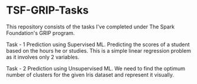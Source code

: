 # TSF-GRIP-Tasks
This repository consists of the tasks I've completed under The Spark Foundation's GRIP program.

Task - 1 
Prediction using Supervised ML.
Predicting the scores of a student based on the hours he or studies. This is a simple linear regression problem as it involves only 2 variables.

Task - 2
Prediction using Unsupervised ML.
We need to find the optimum number of clusters for the given Iris dataset and represent it visually.
